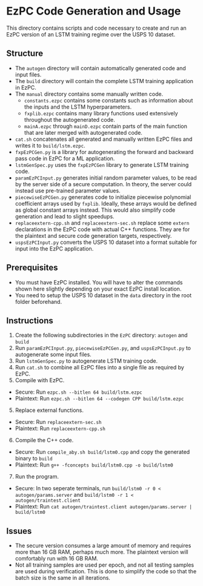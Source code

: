 # EzPC Code Generation and Usage

This directory contains scripts and code necessary to create and run an EzPC version of an LSTM training regime over the USPS 10 dataset.

## Structure

* The `autogen` directory will contain automatically generated code and input files.
* The `build` directory will contain the complete LSTM training application in EzPC.
* The `manual` directory contains some manually written code.
  * `constants.ezpc` contains some constants such as information about the inputs and the LSTM hyperparameters.
  * `fxplib.ezpc` contains many library functions used extensively throughout the autogenerated code.
  * `mainA.ezpc` through `mainD.ezpc` contain parts of the main function that are later merged with autogenerated code.
* `cat.sh` concatenates all generated and manually written EzPC files and writes it to `build/lstm.ezpc`.
* `fxpEzPCGen.py` is a library for autogenerating the forward and backward pass code in EzPC for a ML application.
* `lstmGenSpec.py` uses the `fxpEzPCGen` library to generate LSTM training code.
* `paramEzPCInput.py` generates initial random parameter values, to be read by the server side of a secure computation.
  In theory, the server could instead use pre-trained parameter values.
* `piecewiseEzPCGen.py` generates code to initialize piecewise polynomial coefficient arrays used by `fxplib`.
  Ideally, these arrays would be defined as global constant arrays instead.
  This would also simplify code generation and lead to slight speedups.
* `replaceextern-cpp.sh` and `replaceextern-sec.sh` replace some `extern` declarations in the EzPC code with actual C++ functions.
  They are for the plaintext and secure code generation targets, respectively.
* `uspsEzPCInput.py` converts the USPS 10 dataset into a format suitable for input into the EzPC application.

## Prerequisites

* You must have EzPC installed.
  You will have to alter the commands shown here slightly depending on your exact EzPC install location.
* You need to setup the USPS 10 dataset in the `data` directory in the root folder beforehand.

## Instructions

1. Create the following subdirectories in the `EzPC` directory: `autogen` and `build`
1. Run `paramEzPCInput.py`, `piecewiseEzPCGen.py`, and `uspsEzPCInput.py` to autogenerate some input files.
2. Run `lstmGenSpec.py` to autogenerate LSTM training code.
3. Run `cat.sh` to combine all EzPC files into a single file as required by EzPC.
4. Compile with EzPC.
  * Secure: Run `ezpc.sh --bitlen 64 build/lstm.ezpc`
  * Plaintext: Run `ezpc.sh --bitlen 64 --codegen CPP build/lstm.ezpc`
5. Replace external functions.
  * Secure: Run `replaceextern-sec.sh`
  * Plaintext: Run `replaceextern-cpp.sh`
6. Compile the C++ code.
  * Secure: Run `compile_aby.sh build/lstm0.cpp` and copy the generated binary to `build`
  * Plaintext: Run `g++ -fconcepts build/lstm0.cpp -o build/lstm0`
7. Run the program.
  * Secure: In two seperate terminals, run `build/lstm0 -r 0 < autogen/params.server` and `build/lstm0 -r 1 < autogen/traintest.client`
  * Plaintext: Run `cat autogen/traintest.client autogen/params.server | build/lstm0`

## Issues

* The secure version consumes a large amount of memory and requires more than 16 GB RAM, perhaps much more.
  The plaintext version will comfortably run with 16 GB RAM.
* Not all training samples are used per epoch, and not all testing samples are used during verification.
  This is done to simplify the code so that the batch size is the same in all iterations.
  